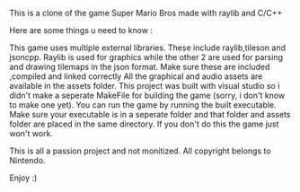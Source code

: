 This is a clone of the game Super Mario Bros made with raylib and C/C++

Here are some things u need to know :

This game uses multiple external libraries. These include raylib,tileson and jsoncpp.
Raylib is used for graphics while the other 2 are used for parsing and drawing tilemaps in the json format.
Make sure these are included ,compiled and linked correctly
All the graphical and audio assets are available in the assets folder. 
This project was built with visual studio so i didn't make a seperate 
MakeFile for building the game (sorry, i don't know to make one yet).
You can run the game by running the built executable.
Make sure your executable is in a seperate folder and that folder and assets folder
are placed in the same directory. If you don't do this the game just won't work.

This is all a passion project and not monitized. All copyright belongs to Nintendo.

Enjoy :)